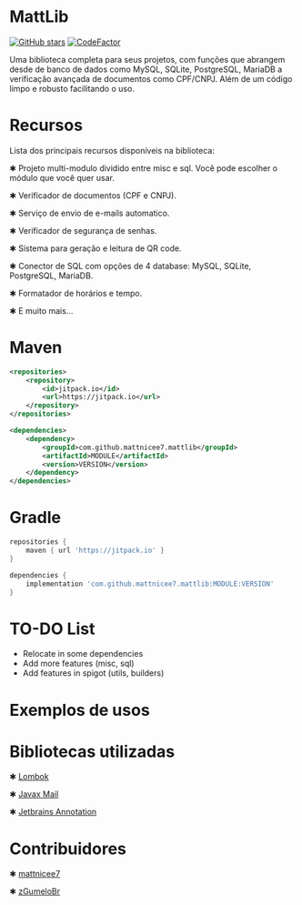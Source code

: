 # MattLib

[![GitHub stars](https://img.shields.io/github/stars/mattnicee7/mattlib)](https://github.com/mattnicee7/MattLib/stargazers)
[![CodeFactor](https://www.codefactor.io/repository/github/mattnicee7/mattlib/badge/master)](https://www.codefactor.io/repository/github/mattnicee7/mattlib/overview/master)

Uma biblioteca completa para seus projetos, com funções que abrangem desde de banco de dados como MySQL, SQLite, PostgreSQL, MariaDB a verificação avançada de documentos como CPF/CNPJ. Além de um código limpo e robusto facilitando o uso.

# Recursos

Lista dos principais recursos disponíveis na biblioteca:

✱ Projeto multi-modulo dividido entre misc e sql. Você pode escolher o módulo que você quer usar.

✱ Verificador de documentos (CPF e CNPJ).

✱ Serviço de envio de e-mails automatico.

✱ Verificador de segurança de senhas.

✱ Sistema para geração e leitura de QR code.

✱ Conector de SQL com opções de 4 database: MySQL, SQLite, PostgreSQL, MariaDB.

✱ Formatador de horários e tempo.

✱ E muito mais...

# Maven

```xml
<repositories>
    <repository>
        <id>jitpack.io</id>
        <url>https://jitpack.io</url>
    </repository>
</repositories>

<dependencies>
    <dependency>
        <groupId>com.github.mattnicee7.mattlib</groupId>
        <artifactId>MODULE</artifactId>
        <version>VERSION</version>
    </dependency>
</dependencies>
```

# Gradle

```gradle
repositories {
    maven { url 'https://jitpack.io' }
}

dependencies {
    implementation 'com.github.mattnicee7.mattlib:MODULE:VERSION'
}
```

# TO-DO List

* Relocate in some dependencies
* Add more features (misc, sql)
* Add features in spigot (utils, builders)

# Exemplos de usos

# Bibliotecas utilizadas

✱ [Lombok](https://projectlombok.org/)

✱ [Javax Mail](https://mvnrepository.com/artifact/javax.mail)

✱ [Jetbrains Annotation](https://www.jetbrains.com/help/idea/annotating-source-code.html)

# Contribuidores

✱ [mattnicee7](https://github.com/mattnicee7/)

✱ [zGumeloBr](https://github.com/zGumeloBr)
